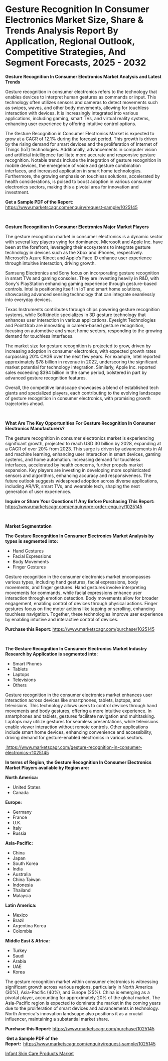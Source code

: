 <p><h1>Gesture Recognition In Consumer Electronics Market Size, Share & Trends Analysis Report By Application, Regional Outlook, Competitive Strategies, And Segment Forecasts, 2025 - 2032</h1></p><p><strong>Gesture Recognition In Consumer Electronics Market Analysis and Latest Trends</strong></p>
<p><p>Gesture recognition in consumer electronics refers to the technology that enables devices to interpret human gestures as commands or input. This technology often utilizes sensors and cameras to detect movements such as swipes, waves, and other body movements, allowing for touchless interaction with devices. It is increasingly integrated into various applications, including gaming, smart TVs, and virtual reality systems, enhancing user experience by offering intuitive control options.</p><p>The Gesture Recognition in Consumer Electronics Market is expected to grow at a CAGR of 12.1% during the forecast period. This growth is driven by the rising demand for smart devices and the proliferation of Internet of Things (IoT) technologies. Additionally, advancements in computer vision and artificial intelligence facilitate more accurate and responsive gesture recognition. Notable trends include the integration of gesture recognition in mobile devices, the emergence of voice and gesture combination interfaces, and increased application in smart home technologies. Furthermore, the growing emphasis on touchless solutions, accelerated by health considerations, is poised to boost adoption in various consumer electronics sectors, making this a pivotal area for innovation and investment.</p></p>
<p><strong>Get a Sample PDF of the Report:&nbsp;</strong> <a href="https://www.marketscagr.com/enquiry/request-sample/1025145?utm_campaign=2476&utm_medium=2&utm_source=Github&utm_content=ia&utm_term=05032025&utm_id=gesture-recognition-in-consumer-electronics">https://www.marketscagr.com/enquiry/request-sample/1025145</a></p>
<p>&nbsp;</p>
<p><strong>Gesture Recognition In Consumer Electronics Major Market Players</strong></p>
<p><p>The gesture recognition market in consumer electronics is a dynamic sector with several key players vying for dominance. Microsoft and Apple Inc. have been at the forefront, leveraging their ecosystems to integrate gesture technology in devices such as the Xbox and iPhones, respectively. Microsoft’s Azure Kinect and Apple’s Face ID enhance user experience through intuitive interaction, driving growth.</p><p>Samsung Electronics and Sony focus on incorporating gesture recognition in smart TVs and gaming consoles. They are investing heavily in R&D, with Sony's PlayStation enhancing gaming experience through gesture-based controls. Intel is positioning itself in IoT and smart home solutions, showcasing advanced sensing technology that can integrate seamlessly into everyday devices.</p><p>Texas Instruments contributes through chips powering gesture recognition systems, while Softkinetic specializes in 3D gesture technology that enhances user interaction in various applications. Eyesight Technologies and PointGrab are innovating in camera-based gesture recognition, focusing on automotive and smart home sectors, responding to the growing demand for touchless interfaces.</p><p>The market size for gesture recognition is projected to grow, driven by increasing adoption in consumer electronics, with expected growth rates surpassing 20% CAGR over the next few years. For example, Intel reported approximately $78 billion in revenue in 2022, underscoring the significant market potential for technology integration. Similarly, Apple Inc. reported sales exceeding $394 billion in the same period, bolstered in part by advanced gesture recognition features. </p><p>Overall, the competitive landscape showcases a blend of established tech giants and specialized players, each contributing to the evolving landscape of gesture recognition in consumer electronics, with promising growth trajectories ahead.</p></p>
<p>&nbsp;</p>
<p><strong>What Are The Key Opportunities For Gesture Recognition In Consumer Electronics Manufacturers?</strong></p>
<p><p>The gesture recognition in consumer electronics market is experiencing significant growth, projected to reach USD 30 billion by 2028, expanding at a CAGR of over 20% from 2023. This surge is driven by advancements in AI and machine learning, enhancing user interaction in smart devices, gaming systems, and home automation. Increasing demand for touchless interfaces, accelerated by health concerns, further propels market expansion. Key players are investing in developing more sophisticated sensors and algorithms, enhancing accuracy and responsiveness. The future outlook suggests widespread adoption across diverse applications, including AR/VR, smart TVs, and wearable tech, shaping the next generation of user experiences.</p></p>
<p><strong>Inquire or Share Your Questions If Any Before Purchasing This Report:</strong> <a href="https://www.marketscagr.com/enquiry/pre-order-enquiry/1025145?utm_campaign=2476&utm_medium=2&utm_source=Github&utm_content=ia&utm_term=05032025&utm_id=gesture-recognition-in-consumer-electronics">https://www.marketscagr.com/enquiry/pre-order-enquiry/1025145</a></p>
<p>&nbsp;</p>
<p><strong>Market Segmentation</strong></p>
<p><strong>The Gesture Recognition In Consumer Electronics Market Analysis by types is segmented into:</strong></p>
<p><ul><li>Hand Gestures</li><li>Facial Expressions</li><li>Body Movements</li><li>Finger Gestures</li></ul></p>
<p><p>Gesture recognition in the consumer electronics market encompasses various types, including hand gestures, facial expressions, body movements, and finger gestures. Hand gestures involve interpreting movements for commands, while facial expressions enhance user interaction through emotion detection. Body movements allow for broader engagement, enabling control of devices through physical actions. Finger gestures focus on fine motor actions like tapping or scrolling, enhancing touchless navigation. Together, these technologies improve user experience by enabling intuitive and interactive control of devices.</p></p>
<p><strong>Purchase this Report:&nbsp;</strong><a href="https://www.marketscagr.com/purchase/1025145?utm_campaign=2476&utm_medium=2&utm_source=Github&utm_content=ia&utm_term=05032025&utm_id=gesture-recognition-in-consumer-electronics">https://www.marketscagr.com/purchase/1025145</a></p>
<p>&nbsp;</p>
<p><strong>The Gesture Recognition In Consumer Electronics Market Industry Research by Application is segmented into:</strong></p>
<p><ul><li>Smart Phones</li><li>Tablets</li><li>Laptops</li><li>Televisions</li><li>Others</li></ul></p>
<p><p>Gesture recognition in the consumer electronics market enhances user interaction across devices like smartphones, tablets, laptops, and televisions. This technology allows users to control devices through hand movements and body gestures, offering a more intuitive experience. In smartphones and tablets, gestures facilitate navigation and multitasking. Laptops may utilize gestures for seamless presentations, while televisions enable viewer interaction without remote controls. Other applications include smart home devices, enhancing convenience and accessibility, driving demand for gesture-enabled electronics in various sectors.</p></p>
<p><a href="https://www.marketscagr.com/gesture-recognition-in-consumer-electronics-r1025145?utm_campaign=2476&utm_medium=2&utm_source=Github&utm_content=ia&utm_term=05032025&utm_id=gesture-recognition-in-consumer-electronics">&nbsp;https://www.marketscagr.com/gesture-recognition-in-consumer-electronics-r1025145</a></p>
<p><strong>In terms of Region, the Gesture Recognition In Consumer Electronics Market Players available by Region are:</strong></p>
<p>
    <p> <strong> North America: </strong>
        <ul>
            <li>United States</li>
            <li>Canada</li>
        </ul>
        </p> 
    <p> <strong> Europe: </strong>
        <ul>
            <li>Germany</li>
            <li>France</li>
            <li>U.K.</li>
            <li>Italy</li>
            <li>Russia</li>
        </ul>
        </p> 
    <p> <strong> Asia-Pacific: </strong>
        <ul>
            <li>China</li>
            <li>Japan</li>
            <li>South Korea</li>
            <li>India</li>
            <li>Australia</li>
            <li>China Taiwan</li>
            <li>Indonesia</li>
            <li>Thailand</li>
            <li>Malaysia</li>
        </ul>
        </p> 
    <p> <strong> Latin America: </strong>
        <ul>
            <li>Mexico</li>
            <li>Brazil</li>
            <li>Argentina Korea</li>
            <li>Colombia</li>
        </ul>
        </p> 
    <p> <strong> Middle East & Africa: </strong>
        <ul>
            <li>Turkey</li>
            <li>Saudi</li>
            <li>Arabia</li>
            <li>UAE</li>
            <li>Korea</li>
        </ul>
    </p>
    </p>
<p><p>The gesture recognition market within consumer electronics is witnessing significant growth across various regions, particularly in North America (30%), Asia-Pacific (40%), and Europe (25%). China is emerging as a pivotal player, accounting for approximately 20% of the global market. The Asia-Pacific region is expected to dominate the market in the coming years due to the proliferation of smart devices and advancements in technology. North America's innovation landscape also positions it as a crucial influencer, maintaining a substantial market share.</p></p>
<p><strong>Purchase this Report: </strong><a href="https://www.marketscagr.com/purchase/1025145?utm_campaign=2476&utm_medium=2&utm_source=Github&utm_content=ia&utm_term=05032025&utm_id=gesture-recognition-in-consumer-electronics">https://www.marketscagr.com/purchase/1025145</a></p>
<p>&nbsp;<strong>Get a Sample PDF of the Report:&nbsp;&nbsp;</strong><a href="https://www.marketscagr.com/enquiry/request-sample/1025145?utm_campaign=2476&utm_medium=2&utm_source=Github&utm_content=ia&utm_term=05032025&utm_id=gesture-recognition-in-consumer-electronics">https://www.marketscagr.com/enquiry/request-sample/1025145</a></p>
<p><strong></strong></p>
<p><p><a href="https://github.com/sungbruington660/Market-Research-Report-List-1/blob/main/infant-skin-care-products-market.md?utm_campaign=2476&utm_medium=2&utm_source=Github&utm_content=ia&utm_term=05032025&utm_id=gesture-recognition-in-consumer-electronics">Infant Skin Care Products Market</a></p></p>